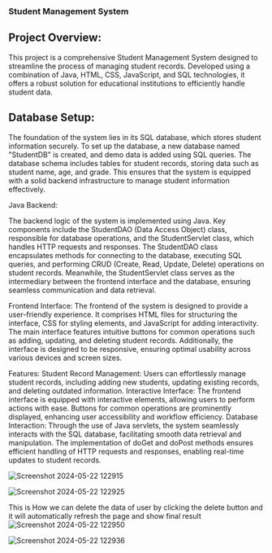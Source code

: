 ### Student Management System

## Project Overview:


This project is a comprehensive Student Management System designed to streamline the process of managing student records. Developed using a combination of Java, HTML, CSS, JavaScript, and SQL technologies, it offers a robust solution for educational institutions to efficiently handle student data.

## Database Setup:

The foundation of the system lies in its SQL database, which stores student information securely. To set up the database, a new database named "StudentDB" is created, and demo data is added using SQL queries. The database schema includes tables for student records, storing data such as student name, age, and grade. This ensures that the system is equipped with a solid backend infrastructure to manage student information effectively.


Java Backend:

The backend logic of the system is implemented using Java. Key components include the StudentDAO (Data Access Object) class, responsible for database operations, and the StudentServlet class, which handles HTTP requests and responses. The StudentDAO class encapsulates methods for connecting to the database, executing SQL queries, and performing CRUD (Create, Read, Update, Delete) operations on student records. Meanwhile, the StudentServlet class serves as the intermediary between the frontend interface and the database, ensuring seamless communication and data retrieval.


Frontend Interface:
The frontend of the system is designed to provide a user-friendly experience. It comprises HTML files for structuring the interface, CSS for styling elements, and JavaScript for adding interactivity. The main interface features intuitive buttons for common operations such as adding, updating, and deleting student records. Additionally, the interface is designed to be responsive, ensuring optimal usability across various devices and screen sizes.

Features:
Student Record Management: Users can effortlessly manage student records, including adding new students, updating existing records, and deleting outdated information.
Interactive Interface: The frontend interface is equipped with interactive elements, allowing users to perform actions with ease. Buttons for common operations are prominently displayed, enhancing user accessibility and workflow efficiency.
Database Interaction: Through the use of Java servlets, the system seamlessly interacts with the SQL database, facilitating smooth data retrieval and manipulation. The implementation of doGet and doPost methods ensures efficient handling of HTTP requests and responses, enabling real-time updates to student records.

![Screenshot 2024-05-22 122915](https://github.com/Bidhan33/Full_stack_Project_Adhikari/assets/142262907/1a9fda53-01e7-416d-a6db-10b5d4f7a0b7)


![Screenshot 2024-05-22 122925](https://github.com/Bidhan33/Full_stack_Project_Adhikari/assets/142262907/7284f9e5-58e8-47a8-874e-5434b95aa192)



This is How we can delete the data of user by clicking the delete button and it will automatically refresh the page and show final result
![Screenshot 2024-05-22 122950](https://github.com/Bidhan33/Full_stack_Project_Adhikari/assets/142262907/5516db2a-20b5-4563-90c9-2e1b83bab516)







![Screenshot 2024-05-22 122936](https://github.com/Bidhan33/Full_stack_Project_Adhikari/assets/142262907/6246a10f-a9ad-44e8-b72e-3910270f9d26)
